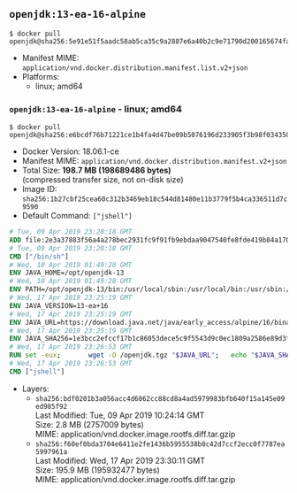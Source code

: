 ## `openjdk:13-ea-16-alpine`

```console
$ docker pull openjdk@sha256:5e91e51f5aadc58ab5ca35c9a2887e6a40b2c9e71790d200165674fa0fa60582
```

-	Manifest MIME: `application/vnd.docker.distribution.manifest.list.v2+json`
-	Platforms:
	-	linux; amd64

### `openjdk:13-ea-16-alpine` - linux; amd64

```console
$ docker pull openjdk@sha256:e6bcdf76b71221ce1b4fa4d47be09b5076196d233905f3b98f034350cd9fe181
```

-	Docker Version: 18.06.1-ce
-	Manifest MIME: `application/vnd.docker.distribution.manifest.v2+json`
-	Total Size: **198.7 MB (198689486 bytes)**  
	(compressed transfer size, not on-disk size)
-	Image ID: `sha256:1b27cbf25cea60c312b3469eb18c544d81480e11b3779f5b4ca336511d7c9590`
-	Default Command: `["jshell"]`

```dockerfile
# Tue, 09 Apr 2019 23:20:18 GMT
ADD file:2e3a37883f56a4a278bec2931fc9f91fb9ebdaa9047540fe8fde419b84a1701b in / 
# Tue, 09 Apr 2019 23:20:18 GMT
CMD ["/bin/sh"]
# Wed, 10 Apr 2019 01:49:28 GMT
ENV JAVA_HOME=/opt/openjdk-13
# Wed, 10 Apr 2019 01:49:28 GMT
ENV PATH=/opt/openjdk-13/bin:/usr/local/sbin:/usr/local/bin:/usr/sbin:/usr/bin:/sbin:/bin
# Wed, 17 Apr 2019 23:25:19 GMT
ENV JAVA_VERSION=13-ea+16
# Wed, 17 Apr 2019 23:25:19 GMT
ENV JAVA_URL=https://download.java.net/java/early_access/alpine/16/binaries/openjdk-13-ea+16_linux-x64-musl_bin.tar.gz
# Wed, 17 Apr 2019 23:25:19 GMT
ENV JAVA_SHA256=1e3bcc2efccf17b1c86053dece5c9f5543d9c0ec1809a2586e89d3fe0e20e37d
# Wed, 17 Apr 2019 23:26:53 GMT
RUN set -eux; 		wget -O /openjdk.tgz "$JAVA_URL"; 	echo "$JAVA_SHA256 */openjdk.tgz" | sha256sum -c -; 	mkdir -p "$JAVA_HOME"; 	tar --extract --file /openjdk.tgz --directory "$JAVA_HOME" --strip-components 1; 	rm /openjdk.tgz; 		java -Xshare:dump; 		java --version; 	javac --version
# Wed, 17 Apr 2019 23:26:53 GMT
CMD ["jshell"]
```

-	Layers:
	-	`sha256:bdf0201b3a056acc4d6062cc88cd8a4ad5979983bfb640f15a145e09ed985f92`  
		Last Modified: Tue, 09 Apr 2019 10:24:14 GMT  
		Size: 2.8 MB (2757009 bytes)  
		MIME: application/vnd.docker.image.rootfs.diff.tar.gzip
	-	`sha256:f60ef0bda3704e6411e2fe1436b5955538b0c42d7ccf2ecc0f7787ea5997961a`  
		Last Modified: Wed, 17 Apr 2019 23:30:11 GMT  
		Size: 195.9 MB (195932477 bytes)  
		MIME: application/vnd.docker.image.rootfs.diff.tar.gzip
